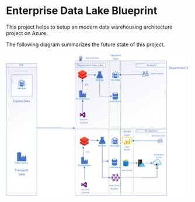 # Enterprise Data Lake Blueprint

This project helps to setup an modern data warehousing architecture project on Azure. 

The following diagram summarizes the future state of this project.

![picture](docs/images/MDWFSA.png)
